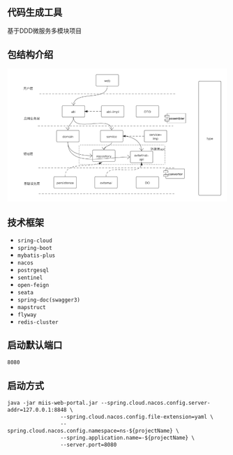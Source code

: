 ## 代码生成工具 
基于DDD微服务多模块项目
## 包结构介绍
![包结构说明](./package-introduction.png "")
    
## 技术框架
  + `sring-cloud`
  + `spring-boot`
  + `mybatis-plus`
  + `nacos`
  + `postrgesql`
  +  `sentinel`
  +  `open-feign`
  + `seata`
  + `spring-doc(swagger3)`
  + `mapstruct`
  + `flyway`
  + `redis-cluster`
    
## 启动默认端口 
    8080 

## 启动方式  
```shell script
java -jar miis-web-portal.jar --spring.cloud.nacos.config.server-addr=127.0.0.1:8848 \
                 --spring.cloud.nacos.config.file-extension=yaml \
                 --spring.cloud.nacos.config.namespace=ns-${projectName} \
                 --spring.application.name=-${projectName} \
                 --server.port=8080
```
